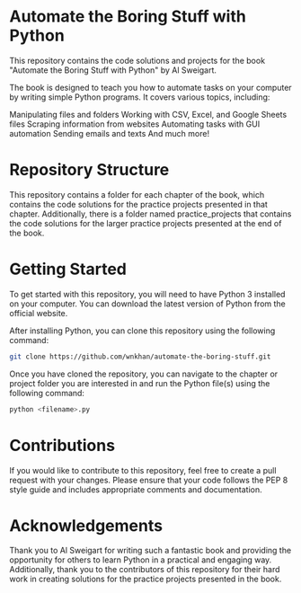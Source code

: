 # Automate the Boring Stuff with Python
This repository contains the code solutions and projects for the book "Automate the Boring Stuff with Python" by Al Sweigart.

The book is designed to teach you how to automate tasks on your computer by writing simple Python programs. It covers various topics, including:

Manipulating files and folders
Working with CSV, Excel, and Google Sheets files
Scraping information from websites
Automating tasks with GUI automation
Sending emails and texts
And much more!
# Repository Structure
This repository contains a folder for each chapter of the book, which contains the code solutions for the practice projects presented in that chapter. Additionally, there is a folder named practice_projects that contains the code solutions for the larger practice projects presented at the end of the book.

# Getting Started
To get started with this repository, you will need to have Python 3 installed on your computer. You can download the latest version of Python from the official website.

After installing Python, you can clone this repository using the following command:

```bash
git clone https://github.com/wnkhan/automate-the-boring-stuff.git
```
Once you have cloned the repository, you can navigate to the chapter or project folder you are interested in and run the Python file(s) using the following command:

```bash
python <filename>.py
```
# Contributions
If you would like to contribute to this repository, feel free to create a pull request with your changes. Please ensure that your code follows the PEP 8 style guide and includes appropriate comments and documentation.

# Acknowledgements
Thank you to Al Sweigart for writing such a fantastic book and providing the opportunity for others to learn Python in a practical and engaging way. Additionally, thank you to the contributors of this repository for their hard work in creating solutions for the practice projects presented in the book.